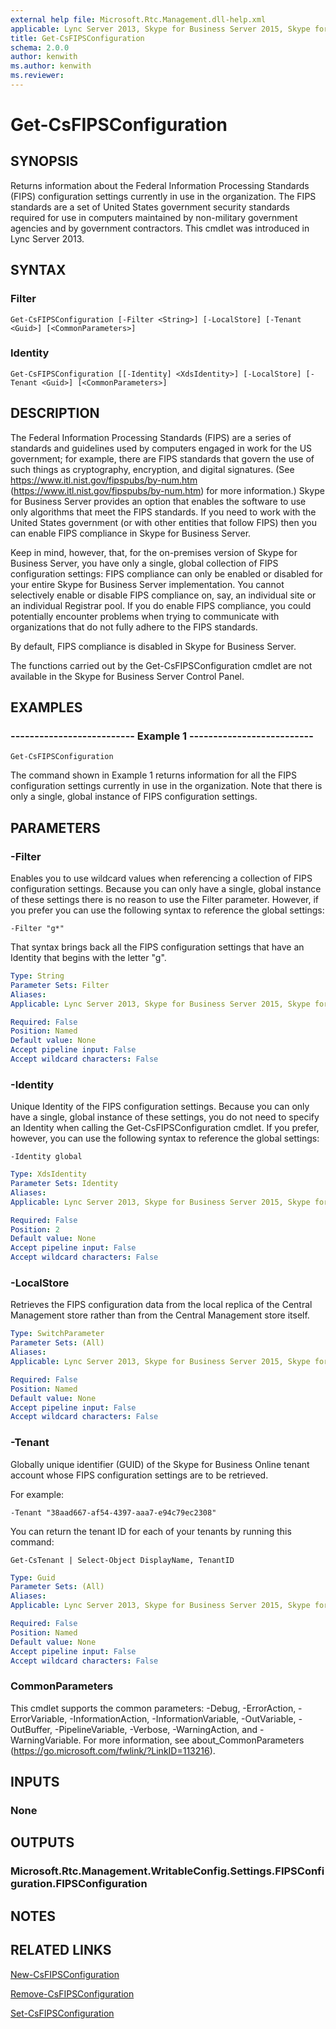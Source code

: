 ```yaml
---
external help file: Microsoft.Rtc.Management.dll-help.xml
applicable: Lync Server 2013, Skype for Business Server 2015, Skype for Business Server 2019
title: Get-CsFIPSConfiguration
schema: 2.0.0
author: kenwith
ms.author: kenwith
ms.reviewer:
---
```


# Get-CsFIPSConfiguration

## SYNOPSIS
Returns information about the Federal Information Processing Standards (FIPS) configuration settings currently in use in the organization.
The FIPS standards are a set of United States government security standards required for use in computers maintained by non-military government agencies and by government contractors.
This cmdlet was introduced in Lync Server 2013.


## SYNTAX

### Filter
```
Get-CsFIPSConfiguration [-Filter <String>] [-LocalStore] [-Tenant <Guid>] [<CommonParameters>]
```

### Identity
```
Get-CsFIPSConfiguration [[-Identity] <XdsIdentity>] [-LocalStore] [-Tenant <Guid>] [<CommonParameters>]
```

## DESCRIPTION
The Federal Information Processing Standards (FIPS) are a series of standards and guidelines used by computers engaged in work for the US government; for example, there are FIPS standards that govern the use of such things as cryptography, encryption, and digital signatures.
(See https://www.itl.nist.gov/fipspubs/by-num.htm (https://www.itl.nist.gov/fipspubs/by-num.htm) for more information.) Skype for Business Server provides an option that enables the software to use only algorithms that meet the FIPS standards.
If you need to work with the United States government (or with other entities that follow FIPS) then you can enable FIPS compliance in Skype for Business Server.

Keep in mind, however, that, for the on-premises version of Skype for Business Server, you have only a single, global collection of FIPS configuration settings: FIPS compliance can only be enabled or disabled for your entire Skype for Business Server implementation.
You cannot selectively enable or disable FIPS compliance on, say, an individual site or an individual Registrar pool.
If you do enable FIPS compliance, you could potentially encounter problems when trying to communicate with organizations that do not fully adhere to the FIPS standards.

By default, FIPS compliance is disabled in Skype for Business Server.

The functions carried out by the Get-CsFIPSConfiguration cmdlet are not available in the Skype for Business Server Control Panel.


## EXAMPLES

### -------------------------- Example 1 --------------------------
```
Get-CsFIPSConfiguration
```

The command shown in Example 1 returns information for all the FIPS configuration settings currently in use in the organization.
Note that there is only a single, global instance of FIPS configuration settings.


## PARAMETERS

### -Filter
Enables you to use wildcard values when referencing a collection of FIPS configuration settings.
Because you can only have a single, global instance of these settings there is no reason to use the Filter parameter.
However, if you prefer you can use the following syntax to reference the global settings:

`-Filter "g*"`

That syntax brings back all the FIPS configuration settings that have an Identity that begins with the letter "g".

```yaml
Type: String
Parameter Sets: Filter
Aliases: 
Applicable: Lync Server 2013, Skype for Business Server 2015, Skype for Business Server 2019

Required: False
Position: Named
Default value: None
Accept pipeline input: False
Accept wildcard characters: False
```

### -Identity
Unique Identity of the FIPS configuration settings.
Because you can only have a single, global instance of these settings, you do not need to specify an Identity when calling the Get-CsFIPSConfiguration cmdlet.
If you prefer, however, you can use the following syntax to reference the global settings:

`-Identity global`

```yaml
Type: XdsIdentity
Parameter Sets: Identity
Aliases: 
Applicable: Lync Server 2013, Skype for Business Server 2015, Skype for Business Server 2019

Required: False
Position: 2
Default value: None
Accept pipeline input: False
Accept wildcard characters: False
```

### -LocalStore
Retrieves the FIPS configuration data from the local replica of the Central Management store rather than from the Central Management store itself.

```yaml
Type: SwitchParameter
Parameter Sets: (All)
Aliases: 
Applicable: Lync Server 2013, Skype for Business Server 2015, Skype for Business Server 2019

Required: False
Position: Named
Default value: None
Accept pipeline input: False
Accept wildcard characters: False
```

### -Tenant
Globally unique identifier (GUID) of the Skype for Business Online tenant account whose FIPS configuration settings are to be retrieved.

For example:

`-Tenant "38aad667-af54-4397-aaa7-e94c79ec2308"`

You can return the tenant ID for each of your tenants by running this command:

`Get-CsTenant | Select-Object DisplayName, TenantID`

```yaml
Type: Guid
Parameter Sets: (All)
Aliases: 
Applicable: Lync Server 2013, Skype for Business Server 2015, Skype for Business Server 2019

Required: False
Position: Named
Default value: None
Accept pipeline input: False
Accept wildcard characters: False
```

### CommonParameters
This cmdlet supports the common parameters: -Debug, -ErrorAction, -ErrorVariable, -InformationAction, -InformationVariable, -OutVariable, -OutBuffer, -PipelineVariable, -Verbose, -WarningAction, and -WarningVariable. For more information, see about_CommonParameters (https://go.microsoft.com/fwlink/?LinkID=113216).


## INPUTS

### None


## OUTPUTS

### Microsoft.Rtc.Management.WritableConfig.Settings.FIPSConfiguration.FIPSConfiguration


## NOTES


## RELATED LINKS

[New-CsFIPSConfiguration](New-CsFIPSConfiguration.md)

[Remove-CsFIPSConfiguration](Remove-CsFIPSConfiguration.md)

[Set-CsFIPSConfiguration](Set-CsFIPSConfiguration.md)

